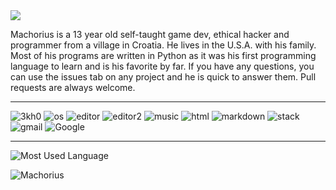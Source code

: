 <img src="https://readme-typing-svg.herokuapp.com?vCenter=true&lines=Ghoul3r;Ethical+Hacker;Game+Dev;Self+Taught;">


Machorius is a 13 year old self-taught game dev, ethical hacker and programmer from a village in Croatia. He lives in the U.S.A. with his family. Most of his programs are written in Python as it was his first programming language to learn and is his favorite by far. If you have any questions, you can use the issues tab on any project and he is quick to answer them. Pull requests are always welcome.

_______________________________
<img src="https://komarev.com/ghpvc/?username=3kh0&label=Profile Visitors&color=001eff&style=flat" alt="3kh0" />   <img src="https://img.shields.io/badge/OS-macOS-lightgrey/?logo=apple" alt="os"> <img src="https://img.shields.io/badge/Editor-VS%20Code-blue/?logo=visualstudiocode&logoColor=blue&color=blue" alt="editor">   <img src="https://img.shields.io/badge/Editor-Sublime%20Text-blue/?logo=sublimetext&logoColor=warning&color=orange" alt="editor2">   <img src="https://img.shields.io/badge/Listens%20to-Spotify-blue/?logo=spotify&logoColor=warning&color=1DB954" alt="music">   <img src="https://img.shields.io/badge/Knows-HTML-blue/?logo=html5&logoColor=warning&color=orange" alt="html">   <img src="https://img.shields.io/badge/Knows-MarkDown-FFF?logo=markdown" alt="markdown">   <img src="https://img.shields.io/badge/Uses-stackoverflow-blue/?logo=stackoverflow&logoColor=warning&color=ef8236" alt="stack">   <img alt="gmail" src="https://img.shields.io/badge/Uses-Gmail-blue/?logo=gmail&logoColor=warning&color=red">   <img alt="Google" src="https://img.shields.io/badge/Uses-Google-blue/?logo=google&logoColor=ff1b2d&color=ff1b2d">
_______________________________

![Most Used Language](https://github-readme-stats.vercel.app/api/top-langs/?username=MACHORIUS&show_icons=true&theme=radical)
<p><img src="https://github-readme-streak-stats.herokuapp.com/?user=Machorius&theme=dark" alt="Machorius" /></p><br>



  </html>
</html>

